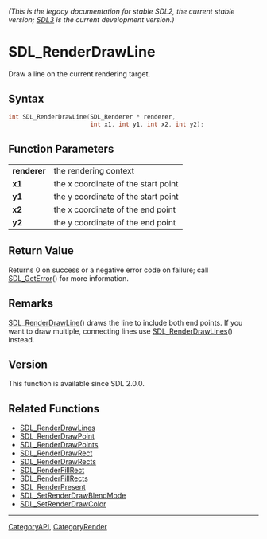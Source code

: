 ###### (This is the legacy documentation for stable SDL2, the current stable version; [SDL3](https://wiki.libsdl.org/SDL3/) is the current development version.)
# SDL_RenderDrawLine

Draw a line on the current rendering target.

## Syntax

```c
int SDL_RenderDrawLine(SDL_Renderer * renderer,
                       int x1, int y1, int x2, int y2);

```

## Function Parameters

|                  |                                     |
| ---------------- | ----------------------------------- |
| **renderer**     | the rendering context               |
| **x1**           | the x coordinate of the start point |
| **y1**           | the y coordinate of the start point |
| **x2**           | the x coordinate of the end point   |
| **y2**           | the y coordinate of the end point   |

## Return Value

Returns 0 on success or a negative error code on failure; call
[SDL_GetError](SDL_GetError)() for more information.

## Remarks

[SDL_RenderDrawLine](SDL_RenderDrawLine)() draws the line to include both
end points. If you want to draw multiple, connecting lines use
[SDL_RenderDrawLines](SDL_RenderDrawLines)() instead.

## Version

This function is available since SDL 2.0.0.

## Related Functions

* [SDL_RenderDrawLines](SDL_RenderDrawLines)
* [SDL_RenderDrawPoint](SDL_RenderDrawPoint)
* [SDL_RenderDrawPoints](SDL_RenderDrawPoints)
* [SDL_RenderDrawRect](SDL_RenderDrawRect)
* [SDL_RenderDrawRects](SDL_RenderDrawRects)
* [SDL_RenderFillRect](SDL_RenderFillRect)
* [SDL_RenderFillRects](SDL_RenderFillRects)
* [SDL_RenderPresent](SDL_RenderPresent)
* [SDL_SetRenderDrawBlendMode](SDL_SetRenderDrawBlendMode)
* [SDL_SetRenderDrawColor](SDL_SetRenderDrawColor)

----
[CategoryAPI](CategoryAPI), [CategoryRender](CategoryRender)


